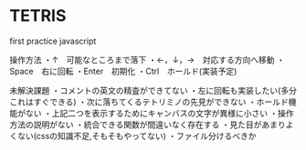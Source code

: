 # TETRIS
first practice javascript

操作方法
・↑　可能なところまで落下
・←，↓，→　対応する方向へ移動
・Space　右に回転
・Enter　初期化
・Ctrl　ホールド(実装予定)

未解決課題
・コメントの英文の精査ができてない
・左に回転も実装したい(多分これはすぐできる)
・次に落ちてくるテトリミノの先見ができない
・ホールド機能がない
・上記二つを表示するためにキャンバスの文字が異様に小さい
・操作方法の説明がない
・統合できる関数が間違いなく存在する
・見た目があまりよくない(cssの知識不足,そもそもやってない)
・ファイル分けるべきか

